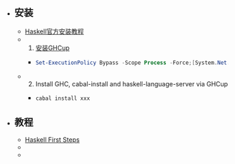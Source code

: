 - ## 安装
	- [Haskell官方安装教程](https://www.haskell.org/downloads/)
	- 1. [安装GHCup](https://www.haskell.org/ghcup/)
		- ```powershell
		  Set-ExecutionPolicy Bypass -Scope Process -Force;[System.Net.ServicePointManager]::SecurityProtocol = [System.Net.ServicePointManager]::SecurityProtocol -bor 3072;Invoke-Command -ScriptBlock ([ScriptBlock]::Create((Invoke-WebRequest https://www.haskell.org/ghcup/sh/bootstrap-haskell.ps1 -UseBasicParsing))) -ArgumentList $true
		  ```
	- 2. Install GHC, cabal-install and haskell-language-server via GHCup
		- ```powershell
		  cabal install xxx
		  ```
- ## 教程
	- [Haskell First Steps](https://www.haskell.org/ghcup/steps/#first-steps)
	-
	-
